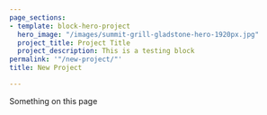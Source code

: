 ```yaml
---
page_sections:
- template: block-hero-project
  hero_image: "/images/summit-grill-gladstone-hero-1920px.jpg"
  project_title: Project Title
  project_description: This is a testing block
permalink: '"/new-project/"'
title: New Project

---
```

<p>Something on this page</p>